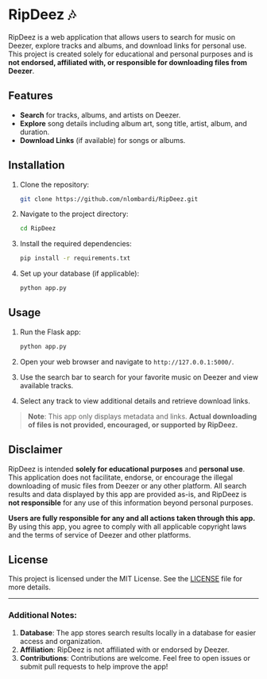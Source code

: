 # RipDeez 🎶

RipDeez is a web application that allows users to search for music on Deezer, explore tracks and albums, and download links for personal use. This project is created solely for educational and personal purposes and is **not endorsed, affiliated with, or responsible for downloading files from Deezer**.

## Features
- **Search** for tracks, albums, and artists on Deezer.
- **Explore** song details including album art, song title, artist, album, and duration.
- **Download Links** (if available) for songs or albums.

## Installation

1. Clone the repository:
   ```bash
   git clone https://github.com/nlombardi/RipDeez.git
   ```

2. Navigate to the project directory:
   ```bash
   cd RipDeez
   ```

3. Install the required dependencies:
   ```bash
   pip install -r requirements.txt
   ```

4. Set up your database (if applicable):
   ```bash
   python app.py
   ```

## Usage

1. Run the Flask app:
   ```bash
   python app.py
   ```

2. Open your web browser and navigate to `http://127.0.0.1:5000/`.

3. Use the search bar to search for your favorite music on Deezer and view available tracks.

4. Select any track to view additional details and retrieve download links.

> **Note**: This app only displays metadata and links. **Actual downloading of files is not provided, encouraged, or supported by RipDeez.**

## Disclaimer

RipDeez is intended **solely for educational purposes** and **personal use**. This application does not facilitate, endorse, or encourage the illegal downloading of music files from Deezer or any other platform. All search results and data displayed by this app are provided as-is, and RipDeez is **not responsible** for any use of this information beyond personal purposes.

**Users are fully responsible for any and all actions taken through this app.** By using this app, you agree to comply with all applicable copyright laws and the terms of service of Deezer and other platforms.

## License

This project is licensed under the MIT License. See the [LICENSE](LICENSE) file for more details.

---

### Additional Notes:
1. **Database**: The app stores search results locally in a database for easier access and organization.
2. **Affiliation**: RipDeez is not affiliated with or endorsed by Deezer.
3. **Contributions**: Contributions are welcome. Feel free to open issues or submit pull requests to help improve the app!
